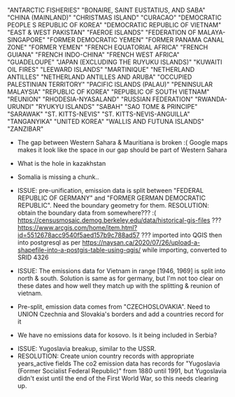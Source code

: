 "ANTARCTIC FISHERIES"
"BONAIRE, SAINT EUSTATIUS, AND SABA"
"CHINA (MAINLAND)"
"CHRISTMAS ISLAND"
"CURACAO"
"DEMOCRATIC PEOPLE S REPUBLIC OF KOREA"
"DEMOCRATIC REPUBLIC OF VIETNAM"
"EAST & WEST PAKISTAN"
"FAEROE ISLANDS"
"FEDERATION OF MALAYA-SINGAPORE"
"FORMER DEMOCRATIC YEMEN"
"FORMER PANAMA CANAL ZONE"
"FORMER YEMEN"
"FRENCH EQUATORIAL AFRICA"
"FRENCH GUIANA"
"FRENCH INDO-CHINA"
"FRENCH WEST AFRICA"
"GUADELOUPE"
"JAPAN (EXCLUDING THE RUYUKU ISLANDS)"
"KUWAITI OIL FIRES"
"LEEWARD ISLANDS"
"MARTINIQUE"
"NETHERLAND ANTILLES"
"NETHERLAND ANTILLES AND ARUBA"
"OCCUPIED PALESTINIAN TERRITORY"
"PACIFIC ISLANDS (PALAU)"
"PENINSULAR MALAYSIA"
"REPUBLIC OF KOREA"
"REPUBLIC OF SOUTH VIETNAM"
"REUNION"
"RHODESIA-NYASALAND"
"RUSSIAN FEDERATION"
"RWANDA-URUNDI"
"RYUKYU ISLANDS"
"SABAH"
"SAO TOME & PRINCIPE"
"SARAWAK"
"ST. KITTS-NEVIS"
"ST. KITTS-NEVIS-ANGUILLA"
"TANGANYIKA"
"UNITED KOREA"
"WALLIS AND FUTUNA ISLANDS"
"ZANZIBAR"


* The gap between Western Sahara & Mauritiana is broken :( Google maps makes it look like the space in our gap should be part of Western Sahara

* What is the hole in kazakhstan

* Somalia is missing a chunk..

* ISSUE: pre-unification, emission data is split between "FEDERAL REPUBLIC OF GERMANY" and "FORMER GERMAN DEMOCRATIC REPUBLIC". Need the boundary geometry for them.
  RESOLUTION: obtain the boundary data from somewhere??? :(
                                              https://censusmosaic.demog.berkeley.edu/data/historical-gis-files ???
                                              https://www.arcgis.com/home/item.html?id=5512678acc9540f5aed157b9c788ad57 ???
              imported into QGIS then into postgresql as per https://naysan.ca/2020/07/26/upload-a-shapefile-into-a-postgis-table-using-qgis/
              while importing, converted to SRID 4326


* ISSUE: The emissions data for Vietnam in range [1946, 1969] is split into north & south. Solution is same as for germany, but I'm not too clear on these dates and how well they match up with the splitting & reunion of vietnam.

* Pre-split, emission data comes from "CZECHOSLOVAKIA". Need to UNION Czechnia and Slovakia's borders and add a countries record for it

* We have no emissions data for kosovo. Is it being included in Serbia?

- ISSUE: Yugoslavia breakup, similar to the USSR.
- RESOLUTION: Create union country records with appropriate years_active fields
              The co2 emission data has records for "Yugoslavia (Former Socialist Federal Republic)" from 1880 until 1991, but Yugoslavia didn't exist until the end of the First World War, so this needs clearing up.